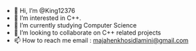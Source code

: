 - 👋 Hi, I’m @King12376
- 👀 I’m interested in C++.
- 🌱 I’m currently studying Computer Science
- 💞️ I’m looking to collaborate on C++ related projects
- 📫 How to reach me email : majahenkhosidlamini@gmail.com

<!---
King12376/King12376 is a ✨ special ✨ repository because its `README.md` (this file) appears on your GitHub profile.
You can click the Preview link to take a look at your changes.
--->

